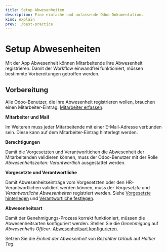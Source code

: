```yaml
---
title: Setup Abwesenheiten
description: Eine einfache und umfassende Odoo-Dokumentation.
kind: explain
prev: ./best-practice
---
```


# Setup Abwesenheiten

Mit der App Abwesenheit können Mitarbeitende ihre Abwesenheit registrieren. Damit der Workflow einwandfrei funktioniert, müssen bestimmte Vorbereitungen getroffen werden.

## Vorbereitung

Alle Odoo-Benutzer, die ihre Abwesenheit registrieren wollen, brauchen einen Mitarbeiter-Eintrag. [Mitarbeiter erfassen](HR.md#Mitarbeiter%20erfassen).

**Mitarbeiter und Mail**

Im Weiteren muss jeder Mitarbeitende mit einer E-Mail-Adresse verbunden sein. Diese kann auf dem Mitarbeiter-Eintrag hinterlegt werden.

**Berechtigungen**

Damit die Vorgesetzten und Verantworltichen die Abwesenheit der Mitarbeitenden validieren können, muss der Odoo-Benutzer mit der Rolle _Abwesenheitszeiten: Verantwortlich_ ausgestattet werden.

**Vorgesetzte und Verantwortliche**

Damit Abwesenheitseinträge vom Vorgesetzten oder den HR-Verantwortlichen validiert werden können, muss der _Vorgesetzte_ und _Verantwortliche Abwesenheiten_ registriert werden. Siehe [Vorgesetzte hinterlegen](HR.md#Vorgesetzte%20hinterlegen)
und [Verantwortliche festlegen](HR%20Holidays.md#Verantwortliche%20festlegen).

**Abwesenheitsart**

Damit der Genehmigungs-Prozess korrekt funktioniert, müssen die Abwesenheitsarten konfiguriert werden. Stellen Sie die _Genehmigung_ auf _Abwesenheits Officer_. [Abwesenheitsart konfigurieren](HR%20Holidays.md#Abwesenheitsart%20konfigurieren).

Setzen Sie die _Einheit der Abwesenheit_ von _Bezahlter Urlaub_ auf _Halber Tag_.
